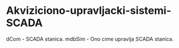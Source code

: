 # Akviziciono-upravljacki-sistemi-SCADA

dCom - SCADA stanica.
mdbSim - Ono cime upravlja SCADA stanica.
